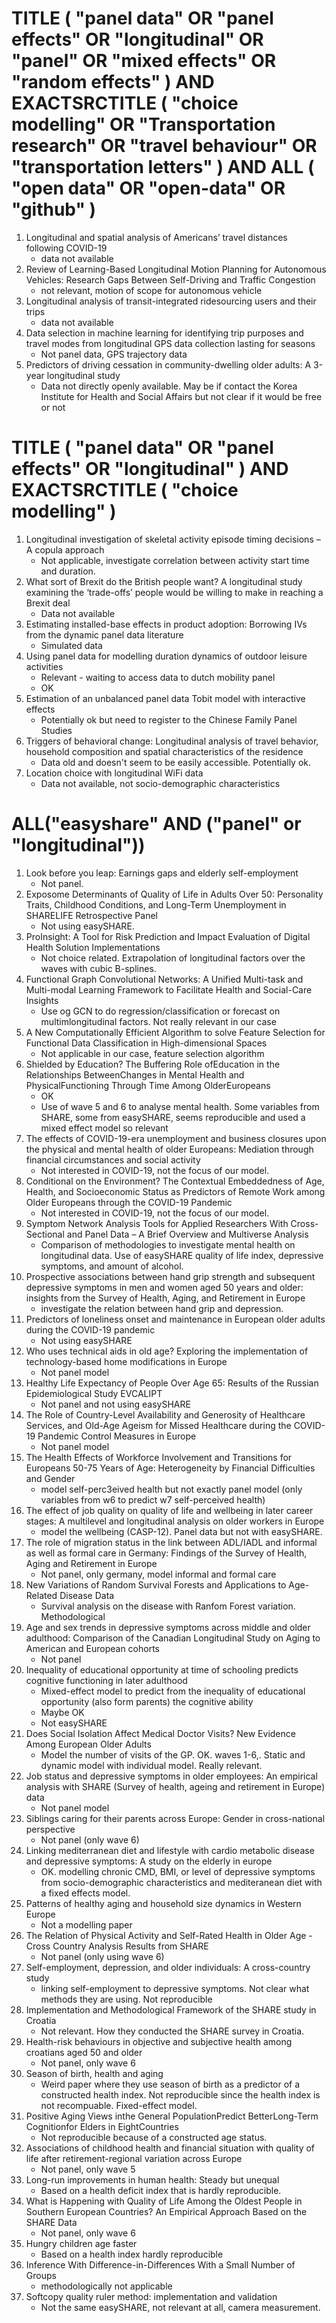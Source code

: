 # TITLE ( "panel data" OR "panel effects" OR "longitudinal" OR "panel" OR "mixed effects" OR "random effects" ) AND EXACTSRCTITLE ( "choice modelling" OR "Transportation research" OR "travel behaviour" OR "transportation letters" ) AND ALL ( "open data" OR "open-data" OR "github" )

1. Longitudinal and spatial analysis of Americans’ travel distances following COVID-19
    * data not available
2. Review of Learning-Based Longitudinal Motion Planning for Autonomous Vehicles: Research Gaps Between Self-Driving and Traffic Congestion
    * not relevant, motion of scope for autonomous vehicle
3. Longitudinal analysis of transit-integrated ridesourcing users and their trips
    * data not available
4. Data selection in machine learning for identifying trip purposes and travel modes from longitudinal GPS data collection lasting for seasons
    * Not panel data, GPS trajectory data
5. Predictors of driving cessation in community-dwelling older adults: A 3-year longitudinal study
    * Data not directly openly available. May be if contact the Korea Institute for Health and Social Affairs but not clear if it would be free or not

# TITLE ( "panel data" OR "panel effects" OR "longitudinal" ) AND EXACTSRCTITLE ( "choice modelling" )

1. Longitudinal investigation of skeletal activity episode timing decisions – A copula approach
    * Not applicable, investigate correlation between activity start time and duration.
2. What sort of Brexit do the British people want? A longitudinal study examining the ‘trade-offs’ people would be willing to make in reaching a Brexit deal
    * Data not available
3. Estimating installed-base effects in product adoption: Borrowing IVs from the dynamic panel data literature
    * Simulated data
4.  Using panel data for modelling duration dynamics of outdoor leisure activities
    *  Relevant - waiting to access data to dutch mobility panel
    *  OK
5. Estimation of an unbalanced panel data Tobit model with interactive effects
    * Potentially ok but need to register to the Chinese Family Panel Studies
6.  Triggers of behavioral change: Longitudinal analysis of travel behavior, household composition and spatial characteristics of the residence
    * Data old and doesn't seem to be easily accessible. Potentially ok.
7. Location choice with longitudinal WiFi data
    * Data not available, not socio-demographic characteristics

# ALL("easyshare" AND ("panel" or "longitudinal"))

1. Look before you leap: Earnings gaps and elderly self-employment
    * Not panel.
2. Exposome Determinants of Quality of Life in Adults Over 50: Personality Traits, Childhood Conditions, and Long-Term Unemployment in SHARELIFE Retrospective Panel
    * Not using easySHARE.
3. ProInsight: A Tool for Risk Prediction and Impact Evaluation of Digital Health Solution Implementations
    * Not choice related. Extrapolation of longitudinal factors over the waves with cubic B-splines.
4. Functional Graph Convolutional Networks: A Unified Multi-task and Multi-modal Learning Framework to Facilitate Health and Social-Care Insights
    * Use og GCN to do regression/classification or forecast on multimlongitudinal factors. Not really relevant in our case
5. A New Computationally Efficient Algorithm to solve Feature Selection for Functional Data Classification in High-dimensional Spaces
    * Not applicable in our case, feature selection algorithm
6. Shielded by Education? The Buffering Role ofEducation in the Relationships BetweenChanges in Mental Health and PhysicalFunctioning Through Time Among OlderEuropeans
    * OK
    * Use of wave 5 and 6 to analyse mental health. Some variables from SHARE, some from easySHARE, seems reproducible and used a mixed effect model so relevant
7. The effects of COVID-19-era unemployment and business closures upon the physical and mental health of older Europeans: Mediation through financial circumstances and social activity
    * Not interested in COVID-19, not the focus of our model.
8. Conditional on the Environment? The Contextual Embeddedness of Age, Health, and Socioeconomic Status as Predictors of Remote Work among Older Europeans through the COVID-19 Pandemic
    * Not interested in COVID-19, not the focus of our model. 
9. Symptom Network Analysis Tools for Applied Researchers With Cross-Sectional and Panel Data – A Brief Overview and Multiverse Analysis
    * Comparison of methodologies to investigate mental health on longitudinal data. Use of easySHARE quality of life index, depressive symptoms, and amount of alcohol.
10. Prospective associations between hand grip strength and subsequent depressive symptoms in men and women aged 50 years and older: insights from the Survey of Health, Aging, and Retirement in Europe
    * investigate the relation between hand grip and depression.
11. Predictors of loneliness onset and maintenance in European older adults during the COVID-19 pandemic
    * Not using easySHARE
12. Who uses technical aids in old age? Exploring the implementation of technology-based home modifications in Europe
    * Not panel model
13. Healthy Life Expectancy of People Over Age 65: Results of the Russian Epidemiological Study EVCALIPT
    * Not panel and not using easySHARE
14. The Role of Country-Level Availability and Generosity of Healthcare Services, and Old-Age Ageism for Missed Healthcare during the COVID-19 Pandemic Control Measures in Europe
    * Not panel model
15. The Health Effects of Workforce Involvement and Transitions for Europeans 50-75 Years of Age: Heterogeneity by Financial Difficulties and Gender
    * model self-perc3eived health but not exactly panel model (only variables from w6 to predict w7 self-perceived health)
16. The effect of job quality on quality of life and wellbeing in later career stages: A multilevel and longitudinal analysis on older workers in Europe
    * model the wellbeing (CASP-12). Panel data but not with easySHARE.
17. The role of migration status in the link between ADL/IADL and informal as well as formal care in Germany: Findings of the Survey of Health, Aging and Retirement in Europe
    * Not panel, only germany, model informal and formal care
18. New Variations of Random Survival Forests and Applications to Age-Related Disease Data
    * Survival analysis on the disease with Ranfom Forest variation. Methodological
19. Age and sex trends in depressive symptoms across middle and older adulthood: Comparison of the Canadian Longitudinal Study on Aging to American and European cohorts
    * Not panel
20. Inequality of educational opportunity at time of schooling predicts cognitive functioning in later adulthood
    * Mixed-effect model to predict from the inequality of educational opportunity (also form parents) the cognitive ability
    * Maybe OK
    * Not easySHARE
21. Does Social Isolation Affect Medical Doctor Visits? New Evidence Among European Older Adults
    * Model the number of visits of the GP. OK. waves 1-6,. Static and dynamic model with individual model. Really relevant.
22. Job status and depressive symptoms in older employees: An empirical analysis with SHARE (Survey of health, ageing and retirement in Europe) data
    * Not panel model
23. Siblings caring for their parents across Europe: Gender in cross-national perspective
    * Not panel (only wave 6)
24. Linking mediterranean diet and lifestyle with cardio metabolic disease and depressive symptoms: A study on the elderly in europe
    * OK. modelling chronic CMD, BMI, or level of depressive symptoms from socio-demographic characteristics and mediteranean diet with a fixed effects model.
25. Patterns of healthy aging and household size dynamics in Western Europe
    * Not a modelling paper
26. The Relation of Physical Activity and Self-Rated Health in Older Age - Cross Country Analysis Results from SHARE
    * Not panel (only using wave 6)
27. Self-employment, depression, and older individuals: A cross-country study
    * linking self-employment to depressive symptoms. Not clear what methods they are using. Not reproducible
28. Implementation and Methodological Framework of the SHARE study in Croatia
    * Not relevant. How they conducted the SHARE survey in Croatia.
29. Health-risk behaviours in objective and subjective health among croatians aged 50 and older
    * Not panel, only wave 6
30. Season of birth, health and aging
    * Weird paper where they use season of birth as a predictor of a constructed health index. Not reproducible since the health index is not recompuable. Fixed-effect model.
31. Positive Aging Views inthe General PopulationPredict BetterLong-Term Cognitionfor Elders in EightCountries
    * Not reproducible because of a constructed age status.
32. Associations of childhood health and financial situation with quality of life after retirement-regional variation across Europe
    * Not panel, only wave 5
33. Long-run improvements in human health: Steady but unequal
    * Based on a health deficit index that is hardly reproducible.
34. What is Happening with Quality of Life Among the Oldest People in Southern European Countries? An Empirical Approach Based on the SHARE Data
    * Not panel, only wave 6
35. Hungry children age faster
    * Based on a health index hardly reproducible
36. Inference With Difference-in-Differences With a Small Number of Groups
    * methodologically not applicable
37. Softcopy quality ruler method: implementation and validation
    * Not the same easySHARE, not relevant at all, camera measurement.